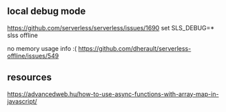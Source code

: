 




## local debug mode
https://github.com/serverless/serverless/issues/1690
set SLS_DEBUG=*
slss offline

no memory usage info  :( https://github.com/dherault/serverless-offline/issues/549


## resources
https://advancedweb.hu/how-to-use-async-functions-with-array-map-in-javascript/